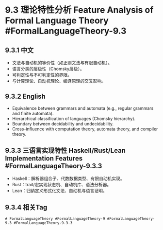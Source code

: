 # 9.3 理论特性分析 Feature Analysis of Formal Language Theory #FormalLanguageTheory-9.3

## 9.3.1 中文

- 文法与自动机的等价性（如正则文法与有限自动机）。
- 语言分类的层级性（Chomsky层级）。
- 可判定性与不可判定性的界限。
- 与计算理论、自动机理论、编译原理的交叉影响。

## 9.3.2 English

- Equivalence between grammars and automata (e.g., regular grammars and finite automata).
- Hierarchical classification of languages (Chomsky hierarchy).
- Boundary between decidability and undecidability.
- Cross-influence with computation theory, automata theory, and compiler theory.

## 9.3.3 三语言实现特性 Haskell/Rust/Lean Implementation Features #FormalLanguageTheory-9.3.3

- Haskell：解析器组合子、代数数据类型、有限自动机实现。
- Rust：trait/宏实现状态机、自动机库、语法分析器。
- Lean：归纳定义形式化文法、自动机与语言证明。

## 9.3.4 相关Tag

`# FormalLanguageTheory #FormalLanguageTheory-9 #FormalLanguageTheory-9.3 #FormalLanguageTheory-9.3.3`
